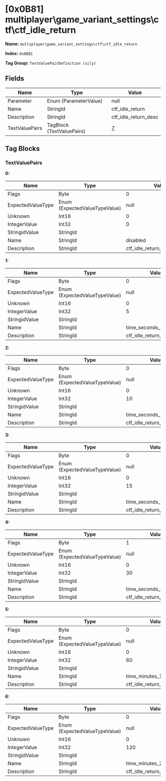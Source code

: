 # [0x0B81] multiplayer\game_variant_settings\ctf\ctf_idle_return

**Name:** ```multiplayer\game_variant_settings\ctf\ctf_idle_return```

**Index:** ```0x0B81```

**Tag Group:** ```TextValuePairDefinition (sily)```

## Fields

Name	| Type	| Value
---	|---	|---	|
Parameter	|Enum (ParameterValue)	|null
Name	|StringId	|ctf_idle_return
Description	|StringId	|ctf_idle_return_desc
TextValuePairs	|TagBlock (TextValuePairs)	|[7](#textvaluepairs)


## Tag Blocks

### TextValuePairs

**0:**

Name	| Type	| Value
---	|---	|---	|
Flags	|Byte	|0
ExpectedValueType	|Enum (ExpectedValueTypeValue)	|null
Unknown	|Int16	|0
IntegerValue	|Int32	|0
StringidValue	|StringId	|
Name	|StringId	|disabled
Description	|StringId	|ctf_idle_return_disabled_desc


**1:**

Name	| Type	| Value
---	|---	|---	|
Flags	|Byte	|0
ExpectedValueType	|Enum (ExpectedValueTypeValue)	|null
Unknown	|Int16	|0
IntegerValue	|Int32	|5
StringidValue	|StringId	|
Name	|StringId	|time_seconds_5
Description	|StringId	|ctf_idle_return_value_desc


**2:**

Name	| Type	| Value
---	|---	|---	|
Flags	|Byte	|0
ExpectedValueType	|Enum (ExpectedValueTypeValue)	|null
Unknown	|Int16	|0
IntegerValue	|Int32	|10
StringidValue	|StringId	|
Name	|StringId	|time_seconds_10
Description	|StringId	|ctf_idle_return_value_desc


**3:**

Name	| Type	| Value
---	|---	|---	|
Flags	|Byte	|0
ExpectedValueType	|Enum (ExpectedValueTypeValue)	|null
Unknown	|Int16	|0
IntegerValue	|Int32	|15
StringidValue	|StringId	|
Name	|StringId	|time_seconds_15
Description	|StringId	|ctf_idle_return_value_desc


**4:**

Name	| Type	| Value
---	|---	|---	|
Flags	|Byte	|1
ExpectedValueType	|Enum (ExpectedValueTypeValue)	|null
Unknown	|Int16	|0
IntegerValue	|Int32	|30
StringidValue	|StringId	|
Name	|StringId	|time_seconds_30
Description	|StringId	|ctf_idle_return_value_desc


**5:**

Name	| Type	| Value
---	|---	|---	|
Flags	|Byte	|0
ExpectedValueType	|Enum (ExpectedValueTypeValue)	|null
Unknown	|Int16	|0
IntegerValue	|Int32	|60
StringidValue	|StringId	|
Name	|StringId	|time_minutes_1
Description	|StringId	|ctf_idle_return_value_desc


**6:**

Name	| Type	| Value
---	|---	|---	|
Flags	|Byte	|0
ExpectedValueType	|Enum (ExpectedValueTypeValue)	|null
Unknown	|Int16	|0
IntegerValue	|Int32	|120
StringidValue	|StringId	|
Name	|StringId	|time_minutes_2
Description	|StringId	|ctf_idle_return_value_desc


